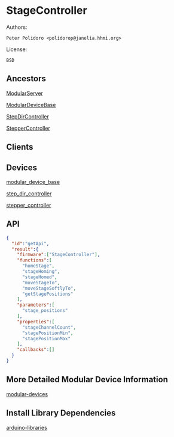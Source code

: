 # StageController

Authors:

    Peter Polidoro <polidorop@janelia.hhmi.org>

License:

    BSD

## Ancestors

[ModularServer](https://github.com/janelia-arduino/ModularServer)

[ModularDeviceBase](https://github.com/janelia-arduino/ModularDeviceBase)

[StepDirController](https://github.com/janelia-arduino/StepDirController)

[StepperController](https://github.com/janelia-arduino/StepperController)

## Clients

## Devices

[modular_device_base](https://github.com/janelia-modular-devices/modular_device_base.git)

[step_dir_controller](https://github.com/janelia-modular-devices/step_dir_controller.git)

[stepper_controller](https://github.com/janelia-modular-devices/stepper_controller.git)

## API

```json
{
  "id":"getApi",
  "result":{
    "firmware":["StageController"],
    "functions":[
      "homeStage",
      "stageHoming",
      "stageHomed",
      "moveStageTo",
      "moveStageSoftlyTo",
      "getStagePositions"
    ],
    "parameters":[
      "stage_positions"
    ],
    "properties":[
      "stageChannelCount",
      "stagePositionMin",
      "stagePositionMax"
    ],
    "callbacks":[]
  }
}
```

## More Detailed Modular Device Information

[modular-devices](https://github.com/janelia-modular-devices/modular-devices)

## Install Library Dependencies

[arduino-libraries](https://github.com/janelia-arduino/arduino-libraries)
